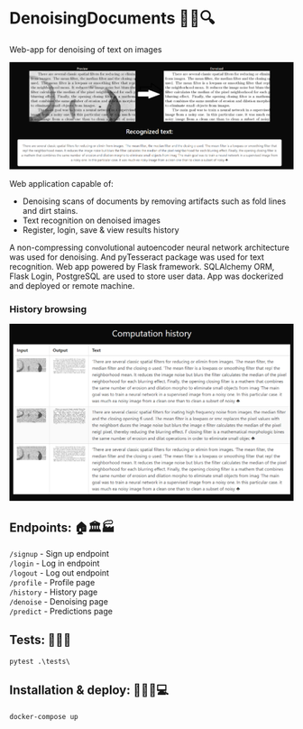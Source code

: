 # DenoisingDocuments 📃🧹🔍

Web-app for denoising of text on images

![demo_screenshot.png](demo_screenshot.png)

Web application capable of:

* Denoising scans of documents by removing artifacts such as fold lines and dirt stains.
* Text recognition on denoised images
* Register, login, save & view results history

A non-compressing convolutional autoencoder neural network architecture was used for denoising. And pyTesseract package
was used for text recognition. Web app powered by Flask framework. SQLAlchemy ORM, Flask Login, PostgreSQL are used to
store user data. App was dockerized and deployed or remote machine.

### History browsing

![img.png](history.png)

## Endpoints: 🏠🏛️🏭

`/signup`  - Sign up endpoint \
`/login`   - Log in endpoint \
`/logout`  - Log out endpoint \
`/profile` - Profile page \
`/history` - History page \
`/denoise` - Denoising page \
`/predict` - Predictions page

## Tests: 🔬🧫🧪

~~~
pytest .\tests\
~~~

## Installation & deploy: 🧑‍💻👟💻

~~~
docker-compose up 
~~~
